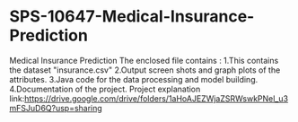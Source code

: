 # SPS-10647-Medical-Insurance-Prediction
Medical Insurance Prediction
The enclosed file contains :
1.This contains the dataset "insurance.csv" 
2.Output screen shots and graph plots of the attributes.
3.Java code for the data processing and model building. 
4.Documentation of the project.
Project explanation link:https://drive.google.com/drive/folders/1aHoAJEZWjaZSRWswkPNel_u3mFSJuD6Q?usp=sharing

